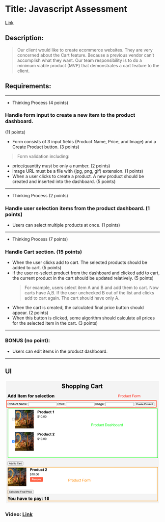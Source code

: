 # Title: Javascript Assessment
[Link](https://js-dom-cart.vercel.app/)

## Description:

> Our client would like to create ecommerce websites. They are very concerned about the Cart feature. Because a previous vendor can’t accomplish what they want. Our team responsibility is to do a minimum viable product (MVP) that demonstrates a cart feature to the client.

## Requirements:

---

- Thinking Process (4 points)

### Handle form input to create a new item to the product dashboard.

(11 points)

- Form consists of 3 input fields (Product Name, Price, and Image) and a Create Product button. (3 points)

> Form validation including:

- price/quantity must be only a number. (2 points)
- image URL must be a file with (jpg, png, gif) extension.
  (1 points)
- When a user clicks to create a product. A new product should be created and inserted into the dashboard. (5 points)

---

- Thinking Process (2 points)

### Handle user selection items from the product dashboard. (1 points)

- Users can select multiple products at once. (1 points)

---

- Thinking Process (7 points)

### Handle Cart section. (15 points)

- When the user clicks add to cart. The selected products should be added to cart. (5 points)
- If the user re-select product from the dashboard and clicked add to cart, the current product in the cart should be updated relatively. (5 points)
  > For example, users select item A and B and add them to cart. Now carts have A,B. If the user unchecked B out of the list and clicks add to cart again. The cart should have only A.
- When the cart is created, the calculated final price button should appear. (2 points)
- When this button is clicked, some algorithm should calculate all prices for the selected item in the cart. (3 points)

---

### BONUS (no point):

- Users can edit items in the product dashboard.

---
## UI
![JS Assessment UI](js-assessmnt-ui.png)

### Video: [Link](https://drive.google.com/file/d/1Th5vwh1TiRKgQJrPC_RJgYtWN-bkmFfY/view?usp=sharing)

